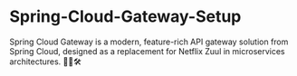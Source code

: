# Spring-Cloud-Gateway-Setup
Spring Cloud Gateway is a modern, feature-rich API gateway solution from Spring Cloud, designed as a replacement for Netflix Zuul in microservices architectures. 🔄🌟🛠️ 

